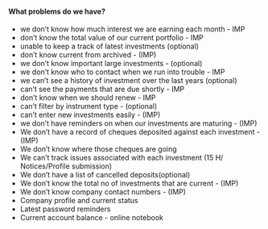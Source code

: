 #### What problems do we have?


- we don’t know how much interest we are earning each month - IMP
- don’t know the total value of our current portfolio - IMP
- unable to keep a track of latest investments (optional)
- don’t know current from archived - (IMP)
- we don’t know important large investments - (optional)
- we don’t know who to contact when we run into trouble - IMP
- we can’t see a history of investment over the last years (optional)
- can’t see the payments that are due shortly - IMP
- don’t know when we should renew - IMP
- can’t filter by instrument type - (optional)
- can’t enter new investments easily - (IMP)
- we don’t have reminders on when our investments are maturing - (IMP)
- We don’t have a record of cheques deposited against each investment - (IMP)
- We don’t know where those cheques are going
- We can’t track issues associated with each investment (15 H/ Notices/Profile submission)
- We don’t have a list of cancelled deposits(optional)
- We don’t know the total no of investments that are current - (IMP)
- We don’t know company contact numbers - (IMP)
- Company profile and current status
- Latest password reminders
- Current account balance - online notebook